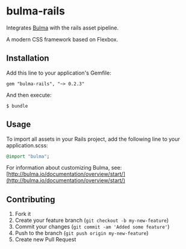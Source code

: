 # bulma-rails

Integrates [Bulma](http://bulma.io/) with the rails asset pipeline.

A modern CSS framework based on Flexbox.

## Installation

Add this line to your application's Gemfile:

    gem "bulma-rails", "~> 0.2.3"

And then execute:

    $ bundle

## Usage

To import all assets in your Rails project, add the following line to your application.scss:
``` ruby
@import "bulma";
```

For information about customizing Bulma,
see: [http://bulma.io/documentation/overview/start/](http://bulma.io/documentation/overview/start/)

## Contributing

1. Fork it
2. Create your feature branch (`git checkout -b my-new-feature`)
3. Commit your changes (`git commit -am 'Added some feature'`)
4. Push to the branch (`git push origin my-new-feature`)
5. Create new Pull Request
